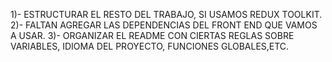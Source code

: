 1)- ESTRUCTURAR EL RESTO DEL TRABAJO, SI USAMOS REDUX TOOLKIT. 
2)- FALTAN AGREGAR LAS DEPENDENCIAS DEL FRONT END QUE VAMOS A USAR.
3)- ORGANIZAR EL README CON CIERTAS REGLAS SOBRE VARIABLES, IDIOMA DEL PROYECTO, FUNCIONES GLOBALES,ETC.


